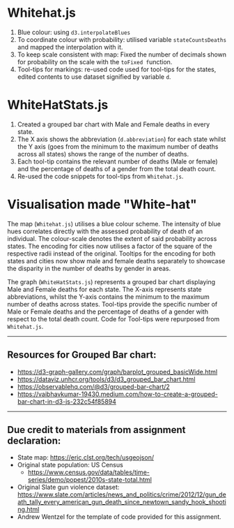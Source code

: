 # Whitehat.js

1. Blue colour: using `d3.interpolateBlues`
2. To coordinate colour with probability: utilised variable `stateCountsDeaths` and mapped the interpolation with it.
3. To keep scale consistent with map: Fixed the number of decimals shown for probability on the scale with the `toFixed f`unction.
4. Tool-tips for markings: re-used code used for tool-tips for the states, edited contents to use dataset signified by variable `d`.

# WhiteHatStats.js

1. Created a grouped bar chart with Male and Female deaths in every state.
2. The X axis shows the abbreviation (`d.abbreviation`) for each state whilst the Y axis (goes from the minimum to the maximum number of deaths across all states) shows the range of the number of deaths.
3. Each tool-tip contains the relevant number of deaths (Male or female) and the percentage of deaths of a gender from the total death count.
4. Re-used the code snippets for tool-tips from `Whitehat.js`.

# Visualisation made "White-hat"

The map (`Whitehat.js`) utilises a blue colour scheme. The intensity of blue hues correlates directly with the assessed probability of death of an individual. The colour-scale denotes the extent of said probability across states. The encoding for cities now utilises a factor of the square of the respective radii instead of the original. Tooltips for the encoding for both states and cities now show male and female deaths separately to showcase the disparity in the number of deaths by gender in areas.

The graph (`WhiteHatStats.js`) represents a grouped bar chart displaying Male and Female deaths for each state. The X-axis represents state abbreviations, whilst the Y-axis contains the minimum to the maximum number of deaths across states. Tool-tips provide the specific number of Male or Female deaths and the percentage of deaths of a gender with respect to the total death count. Code for Tool-tips were repurposed from `Whitehat.js`.

---

## Resources for Grouped Bar chart:
- https://d3-graph-gallery.com/graph/barplot_grouped_basicWide.html
- https://dataviz.unhcr.org/tools/d3/d3_grouped_bar_chart.html
- https://observablehq.com/@d3/grouped-bar-chart/2
- https://vaibhavkumar-19430.medium.com/how-to-create-a-grouped-bar-chart-in-d3-js-232c54f85894

---

## Due credit to materials from assignment declaration:

- State map: https://eric.clst.org/tech/usgeojson/
- Original state population: US Census
    - https://www.census.gov/data/tables/time-series/demo/popest/2010s-state-total.html
- Original Slate gun violence dataset: https://www.slate.com/articles/news_and_politics/crime/2012/12/gun_death_tally_every_american_gun_death_since_newtown_sandy_hook_shooting.html
- Andrew Wentzel for the template of code provided for this assignment.
